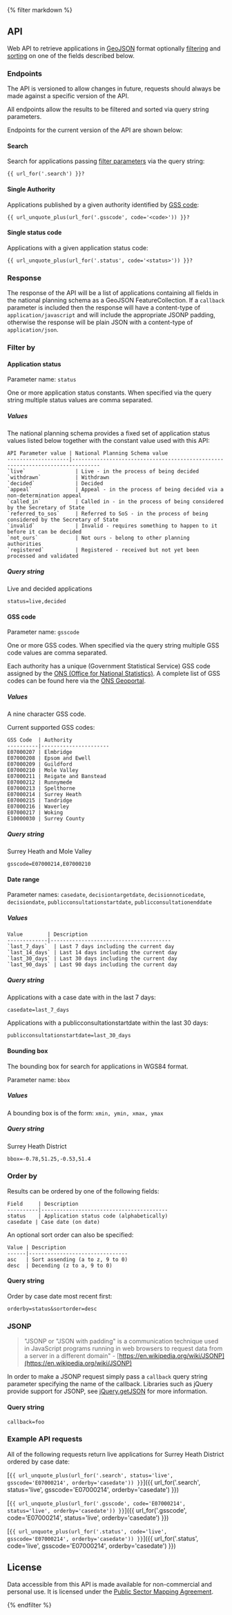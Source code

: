{% filter markdown %}
<a id="api"></a>
## API

Web API to retrieve applications in [GeoJSON](http://geojson.org/) format optionally [filtering](#toc_6) and [sorting](#toc_19) on one of the fields described below.

### Endpoints

The API is versioned to allow changes in future, requests should always be made against a specific version of the API.

All endpoints allow the results to be filtered and sorted via query string parameters.

Endpoints for the current version of the API are shown below:

#### Search

Search for applications passing [filter parameters](#toc_6) via the query string:

    {{ url_for('.search') }}?

#### Single Authority

Applications published by a given authority identified by [GSS code](http://en.wikipedia.org/wiki/ONS_coding_system#Current_GSS_coding_system):

    {{ url_unquote_plus(url_for('.gsscode', code='<code>')) }}?

#### Single status code

Applications with a given application status code:

    {{ url_unquote_plus(url_for('.status', code='<status>')) }}?

### Response

The response of the API will be a list of applications containing all fields in the national planning schema as a GeoJSON FeatureCollection. If a `callback` parameter is included then the response will have a content-type of `application/javascript` and will include the appropriate JSONP padding, otherwise the response will be plain JSON with a content-type of `application/json`.

### Filter by

#### Application status

Parameter name: `status`

One or more application status constants. When specified via the query string multiple status values are comma separated.

##### Values

The national planning schema provides a fixed set of application status values listed below together with the constant value used with this API:

    API Parameter value | National Planning Schema value
    --------------------|-------------------------------------------------------------------------------
    `live`                | Live - in the process of being decided
    `withdrawn`           | Withdrawn
    `decided`             | Decided
    `appeal`              | Appeal - in the process of being decided via a non-determination appeal
    `called_in`           | Called in - in the process of being considered by the Secretary of State
    `referred_to_sos`     | Referred to SoS - in the process of being considered by the Secretary of State
    `invalid`             | Invalid - requires something to happen to it before it can be decided
    `not_ours`            | Not ours - belong to other planning authorities
    `registered`          | Registered - received but not yet been processed and validated

##### Query string

Live and decided applications

    status=live,decided


#### GSS code

Parameter name: `gsscode`

One or more GSS codes. When specified via the query string multiple GSS code values are comma separated.

Each authority has a unique (Government Statistical Service) GSS code assigned by the [ONS (Office for National Statistics)](http://www.ons.gov.uk/). A complete list of GSS codes can be found here via the [ONS Geoportal](https://geoportal.statistics.gov.uk).

##### Values

A nine character GSS code.

Current supported GSS codes:

    GSS Code  | Authority
    ----------|----------------------
    E07000207 | Elmbridge
    E07000208 | Epsom and Ewell
    E07000209 | Guildford
    E07000210 | Mole Valley
    E07000211 | Reigate and Banstead
    E07000212 | Runnymede
    E07000213 | Spelthorne
    E07000214 | Surrey Heath
    E07000215 | Tandridge
    E07000216 | Waverley
    E07000217 | Woking
    E10000030 | Surrey County

##### Query string

Surrey Heath and Mole Valley

    gsscode=E07000214,E07000210

#### Date range

Parameter names: `casedate`, `decisiontargetdate`, `decisionnoticedate`, `decisiondate`, `publicconsultationstartdate`, `publicconsultationenddate`

##### Values


    Value        | Description
    -------------|---------------------------------------
    `last_7_days`  | Last 7 days including the current day
    `last_14_days` | Last 14 days including the current day
    `last_30_days` | Last 30 days including the current day
    `last_90_days` | Last 90 days including the current day

##### Query string

Applications with a case date with in the last 7 days:

    casedate=last_7_days

Applications with a publicconsultationstartdate within the last 30 days:

    publicconsultationstartdate=last_30_days

#### Bounding box

The bounding box for search for applications in WGS84 format.

Parameter name: `bbox`

##### Values

A bounding box is of the form: `xmin, ymin, xmax, ymax`

##### Query string

Surrey Heath District

    bbox=-0.78,51.25,-0.53,51.4

### Order by

Results can be ordered by one of the following fields:

    Field     | Description
    ----------|-----------------------------------------
    status    | Application status code (alphabetically)
    casedate | Case date (on date)

An optional sort order can also be specified:

    Value | Description
    ------|--------------------------------
    asc   | Sort assending (a to z, 9 to 0)
    desc  | Decending (z to a, 9 to 0)

#### Query string

Order by case date most recent first:

    orderby=status&sortorder=desc

### JSONP

> "JSONP or "JSON with padding" is a communication technique used in JavaScript programs running in web browsers to request data from a server in a different domain" - [https://en.wikipedia.org/wiki/JSONP](https://en.wikipedia.org/wiki/JSONP)

In order to make a JSONP request simply pass a `callback` query string parameter specifying the name of the callback. Libraries such as jQuery provide support for JSONP, see [jQuery.getJSON](http://api.jquery.com/jQuery.getJSON/#jsonp) for more information.

#### Query string

    callback=foo

### Example API requests

All of the following requests return live applications for Surrey Heath District ordered by case date:

[`{{ url_unquote_plus(url_for('.search', status='live', gsscode='E07000214', orderby='casedate')) }}`]({{ url_for('.search', status='live', gsscode='E07000214', orderby='casedate') }})

[`{{ url_unquote_plus(url_for('.gsscode', code='E07000214', status='live', orderby='casedate')) }}`]({{ url_for('.gsscode', code='E07000214', status='live', orderby='casedate') }})

[`{{ url_unquote_plus(url_for('.status', code='live', gsscode='E07000214', orderby='casedate')) }}`]({{ url_for('.status', code='live', gsscode='E07000214', orderby='casedate') }})

## License

Data accessible from this API is made available for non-commercial and personal use. It is licensed under the [Public Sector Mapping Agreement](http://www.ordnancesurvey.co.uk/business-and-government/public-sector/mapping-agreements/end-user-licence.html).

{% endfilter %}

